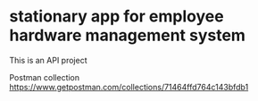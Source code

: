 # stationary app for employee hardware management system
This is an API project

Postman collection
https://www.getpostman.com/collections/71464ffd764c143bfdb1
